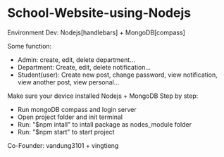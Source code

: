 # School-Website-using-Nodejs

Environment Dev: Nodejs[handlebars] + MongoDB[compass]

Some function:
+ Admin: create, edit, delete department...
+ Department: Create, edit, delete notification...
+ Student(user): Create new post, change password, view notification, view another post, view personal...

Make sure your device installed Nodejs + MongoDB
Step by step:
+ Run mongoDB compass and login server
+ Open project folder and init terminal
+ Run: "$npm intall" to intall package as nodes_module folder
+ Run: "$npm start" to start project


Co-Founder: vandung3101 + vingtieng

